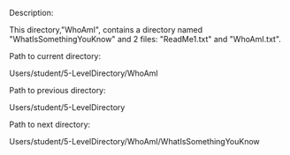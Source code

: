 Description:

 This directory,"WhoAmI", contains a directory named "WhatIsSomethingYouKnow" and 2 files: "ReadMe1.txt" and "WhoAmI.txt".

Path to current directory:

 Users/student/5-LevelDirectory/WhoAmI

Path to previous directory: 

 Users/student/5-LevelDirectory

Path to next directory:

 Users/student/5-LevelDirectory/WhoAmI/WhatIsSomethingYouKnow
